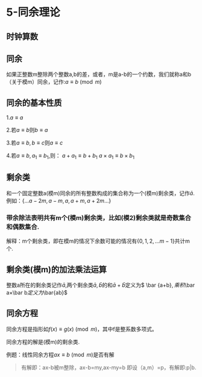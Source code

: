 # 5-同余理论

## 时钟算数





## 同余

如果正整数m整除两个整数a,b的差，或者，m是a-b的一个约数，我们就称a和b（关于模m）同余，记作:$a \equiv b \pmod m$

## 同余的基本性质

1.$a \equiv a$

2.若$a \equiv b$则$b \equiv a$

3.若$a \equiv b,b \equiv c$则$a \equiv c$

4.若$a \equiv b,a_1 \equiv b_1,$则：
   $a+a_1 \equiv b+b_1$
   $a×a_1 \equiv b×b_1$

## 剩余类

和一个固定整数a(模m)同余的所有整数构成的集合称为一个(模m)剩余类，记作$\bar{a}$.
例如：{$...a-2m,a-m,a,a+m,a+2m...$}

### 带余除法表明共有m个(模m)剩余类，比如(模2)剩余类就是奇数集合和偶数集合.

解释：m个剩余类，即在模m的情况下余数可能的情况有{$0,1,2,...m-1$}共计m个.

## 剩余类(模m)的加法乘法运算

整数a所在的剩余类记作$\bar a$,两个剩余类$\bar a,\bar b$的和$\bar a+\bar b$定义为$ \bar {a+b}$,乘积$\bar a×\bar b$定义为$\bar{ab}$

## 同余方程

同余方程是指形如$f(x) \equiv g(x) \pmod m$，其中f是整系数多项式。

同余方程的解是(模m)的剩余类.

例题：线性同余方程$ax \equiv b\pmod m$是否有解

> 有解即：ax-b被m整除，ax-b=my,ax-my=b
> 即设（a,m）=p，有解即:p|b.



